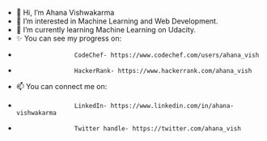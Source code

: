 - 👋 Hi, I’m Ahana Vishwakarma
- 👀 I’m interested in Machine Learning and Web Development.
- 🌱 I’m currently learning Machine Learning on Udacity.
- ✨ You can see my progress on: 
-                     CodeChef- https://www.codechef.com/users/ahana_vish 
-                     HackerRank- https://www.hackerrank.com/ahana_vish
- 📫 You can connect me on: 
-                     LinkedIn- https://www.linkedin.com/in/ahana-vishwakarma
-                     Twitter handle- https://twitter.com/ahana_vish

<!---
ahanavish/ahanavish is a ✨ special ✨ repository because its `README.md` (this file) appears on your GitHub profile.
You can click the Preview link to take a look at your changes.
--->
